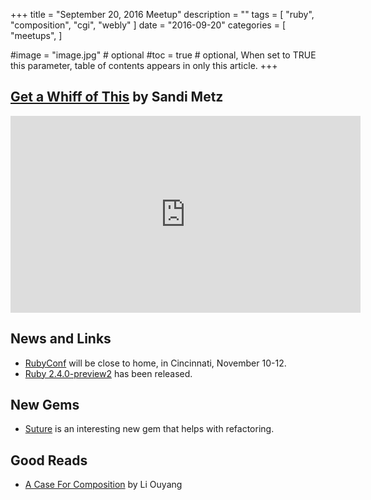 +++
title = "September 20, 2016 Meetup"
description = ""
tags = [
    "ruby",
    "composition",
    "cgi",
    "webly"
]
date = "2016-09-20"
categories = [
    "meetups",
]

#image = "image.jpg" # optional
#toc = true # optional, When set to TRUE this parameter, table of contents appears in only this article.
+++

## [Get a Whiff of This](https://youtu.be/PJjHfa5yxlU) by Sandi Metz

<iframe width="560" height="315" src="https://www.youtube.com/embed/PJjHfa5yxlU" frameborder="0" allowfullscreen></iframe>

## News and Links

* [RubyConf](http://rubyconf.org/) will be close to home, in Cincinnati, November 10-12.
* [Ruby 2.4.0-preview2](https://www.ruby-lang.org/en/news/2016/09/08/ruby-2-4-0-preview2-released/) has been released.

## New Gems

* [Suture](https://github.com/testdouble/suture) is an interesting new gem that helps with refactoring.

## Good Reads

* [A Case For Composition](https://tech.lendinghome.com/a-case-for-composition-ed4a0daf79be#.r3mo25m67) by Li Ouyang
